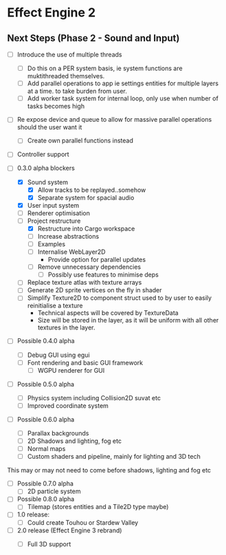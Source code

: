 # Effect Engine 2

## Next Steps (Phase 2 - Sound and Input)
- [ ] Introduce the use of multiple threads
  - [ ] Do this on a PER system basis, ie system functions are muktithreaded themselves.
  - [ ] Add parallel operations to app ie settings entities for multiple layers at a time.
        to take burden from user.
  - [ ] Add worker task system for internal loop, only use when number of tasks becomes high
- [ ] Re expose device and queue to allow for massive parallel operations should the user want it
  - [ ] Create own parallel functions instead
- [ ] Controller support

- [ ] 0.3.0 alpha blockers
  - [x] Sound system
    - [x] Allow tracks to be replayed..somehow
    - [x] Separate system for spacial audio
  - [x] User input system
  - [ ] Renderer optimisation
  - [ ] Project restructure
    - [x] Restructure into Cargo workspace
    - [ ] Increase abstractions
    - [ ] Examples
    - [ ] Internalise WebLayer2D
      - Provide option for parallel updates
    - [ ] Remove unnecessary dependencies
      - [ ] Possibly use features to minimise deps
  - [ ] Replace texture atlas with texture arrays
  - [ ] Generate 2D sprite vertices on the fly in shader
  - [ ] Simplify Texture2D to component struct used to by user to easily reinitialise a texture
    - Technical aspects will be covered by TextureData
    - Size will be stored in the layer, as it will be uniform with all other textures in the layer.

- [ ] Possible 0.4.0 alpha
  - [ ] Debug GUI using egui
  - [ ] Font rendering and basic GUI framework
    - [ ] WGPU renderer for GUI

- [ ] Possible 0.5.0 alpha
  - [ ] Physics system including Collision2D suvat etc
  - [ ] Improved coordinate system

- [ ] Possible 0.6.0 alpha
  - [ ] Parallax backgrounds
  - [ ] 2D Shadows and lighting, fog etc
  - [ ] Normal maps
  - [ ] Custom shaders and pipeline, mainly for lighting and 3D tech

This may or may not need to come before shadows, lighting and fog etc
- [ ] Possible 0.7.0 alpha
  - [ ] 2D particle system

- [ ] Possible 0.8.0 alpha
  - [ ] Tilemap (stores entities and a Tile2D type maybe)

- [ ] 1.0 release:
  - [ ] Could create Touhou or Stardew Valley

- [ ] 2.0 release (Effect Engine 3 rebrand)
  - [ ] Full 3D support

